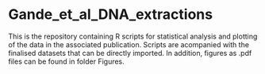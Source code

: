 # Gande_et_al_DNA_extractions
This is the repository containing R scripts for statistical analysis and plotting of the data in the associated publication.
Scripts are acompanied with the finalised datasets that can be directly imported. 
In addition, figures as .pdf files can be found in folder Figures.
